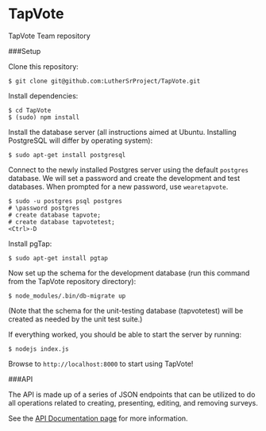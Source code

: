 TapVote
=======

TapVote Team repository



###Setup

Clone this repository:
```
$ git clone git@github.com:LutherSrProject/TapVote.git
```

Install dependencies:
```
$ cd TapVote
$ (sudo) npm install
```

Install the database server (all instructions aimed at Ubuntu. Installing PostgreSQL will differ by operating system):
```
$ sudo apt-get install postgresql
```

Connect to the newly installed Postgres server using the default `postgres` database. We will set a password and
create the development and test databases. When prompted for a new password, use `wearetapvote`.
```
$ sudo -u postgres psql postgres
# \password postgres
# create database tapvote;
# create database tapvotetest;
<Ctrl>-D
```

Install pgTap:
```
$ sudo apt-get install pgtap
```

Now set up the schema for the development database (run this command from the TapVote repository directory):
```
$ node_modules/.bin/db-migrate up
```

(Note that the schema for the unit-testing database (tapvotetest) will be created as needed by the unit test suite.)

If everything worked, you should be able to start the server by running:
```
$ nodejs index.js
```

Browse to `http://localhost:8000` to start using TapVote!


###API

The API is made up of a series of JSON endpoints that can be utilized to do all operations related to creating, presenting, editing, and removing surveys.

See the [API Documentation page](https://github.com/LutherSrProject/TapVote/wiki/API-Documentation) for more information.

